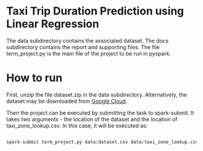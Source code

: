 # Taxi Trip Duration Prediction using Linear Regression

The data subdirectory contains the associated dataset. The docs subdirectory contains the report and supporting files. The file term_project.py is the main file of the project to be run in pyspark.  

# How to run  

First, unzip the file dataset.zip in the data subdirectory. Alternatively, the dataset may be downloaded from [Google Cloud](https://storage.cloud.google.com/shrunkhala_nehete_a3/dataset.csv?showFTMessage=false).

Then the project can be executed by submitting the task to spark-submit. It takes two arguments - the location of the dataset and the location of taxi_zone_lookup.csv. In this case, it will be executed as:

```python

spark-submit term_project.py data/dataset.csv data/taxi_zone_lookup.csv 

```
